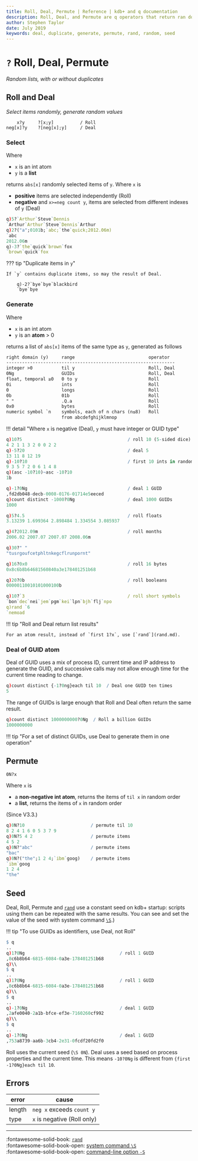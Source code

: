 ```yaml
---
title: Roll, Deal, Permute | Reference | kdb+ and q documentation
description: Roll, Deal, and Permute are q operators that return ran dom selections, with or without duplicates
author: Stephen Taylor
date: July 2019
keywords: deal, duplicate, generate, permute, rand, random, seed
---
```

# `?` Roll, Deal, Permute

_Random lists, with or without duplicates_






## Roll and Deal

_Select items randomly, generate random values_

```syntax
    x?y     ?[x;y]          / Roll
neg[x]?y    ?[neg[x];y]     / Deal
```


### Select

Where

-   `x` is an int atom
-   `y` is a **list**

returns `abs[x]` randomly selected items of `y`.
Where `x` is

-   **positive** items are selected independently (Roll)
-   **negative** and `x>=neg count y`, items are selected from different indexes of `y` (Deal)

```q
q)5?`Arthur`Steve`Dennis
`Arthur`Arthur`Steve`Dennis`Arthur
q)2?("a";0101b;`abc;`the`quick;2012.06m)
`abc
2012.06m
q)-3?`the`quick`brown`fox
`brown`quick`fox
```

??? tip "Duplicate items in `y`"

    If `y` contains duplicate items, so may the result of Deal.

        q)-2?`bye`bye`blackbird
        `bye`bye


### Generate

Where

-   `x` is an int atom
-   `y` is an **atom** &gt; 0

returns a list of `abs[x]` items of the same type as `y`, generated as follows

```txt
right domain (y)     range                            operator
----------------------------------------------------------------
integer >0           til y                            Roll, Deal
0Ng                  GUIDs                            Roll, Deal
float, temporal ≥0   0 to y                           Roll
0i                   ints                             Roll
0                    longs                            Roll
0b                   01b                              Roll
" "                  .Q.a                             Roll
0x0                  bytes                            Roll
numeric symbol `n    symbols, each of n chars (n≤8)   Roll
                     from abcdefghijklmnop
```

!!! detail "Where `x` is negative (Deal), `y` must have integer or GUID type"

```q
q)10?5                                        / roll 10 (5-sided dice)
4 2 1 1 3 2 0 0 2 2
q)-5?20                                       / deal 5
13 11 8 12 19
q)-10?10                                      / first 10 ints in random order
9 3 5 7 2 0 6 1 4 8
q)(asc -10?10)~asc -10?10
1b

q)-1?0Ng                                      / deal 1 GUID
,fd2db048-decb-0008-0176-01714e5eeced
q)count distinct -1000?0Ng                    / deal 1000 GUIDs
1000

q)5?4.5                                       / roll floats
3.13239 1.699364 2.898484 1.334554 3.085937

q)4?2012.09m                                  / roll months
2006.02 2007.07 2007.07 2008.06m

q)30?" "
"tusrgoufcetphltnkegcflrunpornt"

q)16?0x0                                      / roll 16 bytes
0x8c6b8b64681560840a3e178401251b68

q)20?0b                                       / roll booleans
00000110010101000100b

q)10?`3                                       / roll short symbols
`bon`dec`nei`jem`pgm`kei`lpn`bjh`flj`npo
q)rand `6
`nemoad
```

!!! tip "Roll and Deal return list results"

    For an atom result, instead of `first 1?x`, use [`rand`](rand.md).


### Deal of GUID atom

Deal of GUID uses a mix of process ID, current time and IP address to generate the GUID, and successive calls may not allow enough time for the current time reading to change.

```q
q)count distinct {-1?0ng}each til 10  / Deal one GUID ten times
5
```

The range of GUIDs is large enough that Roll and Deal often return the same result.

```q
q)count distinct 1000000000?0Ng  / Roll a billion GUIDs
1000000000
```

!!! tip "For a set of distinct GUIDs, use Deal to generate them in one operation"


## Permute

```syntax
0N?x
```

Where `x` is

-   a **non-negative int atom**, returns the items of `til x` in random order
-   a **list**, returns the items of `x` in random order

(Since V3.3.)

```q
q)0N?10                         / permute til 10
8 2 4 1 6 0 5 3 7 9
q)0N?5 4 2                      / permute items
4 5 2
q)0N?"abc"                      / permute items
"bac"
q)0N?("the";1 2 4;`ibm`goog)    / permute items
`ibm`goog
1 2 4
"the"
```


## Seed

Deal, Roll, Permute and [`rand`](rand.md) use a constant seed on kdb+ startup: scripts using them can be repeated with the same results. You can see and set the value of the seed with system command [`\S`](../basics/syscmds.md#s-random-seed).)

!!! tip "To use GUIDs as identifiers, use Deal, not Roll"

```q
$ q
..
q)1?0Ng                                    / roll 1 GUID
,8c6b8b64-6815-6084-0a3e-178401251b68
q)\\
$ q
..
q)1?0Ng                                    / roll 1 GUID
,8c6b8b64-6815-6084-0a3e-178401251b68
q)\\
$ q
..
q)-1?0Ng                                   / deal 1 GUID
,2afe0040-2a1b-bfce-ef3e-7160260cf992
q)\\
$ q
..
q)-1?0Ng                                   / deal 1 GUID
,753a8739-aa6b-3cb4-2e31-0fcdf20fd2f0
```

Roll uses the current seed (`\S 0N`). Deal uses a seed based on process properties and the current time. This means `-10?0Ng` is different from `{first -1?0Ng}each til 10`.


## Errors

error  | cause
-------|-----------------------------
length | `neg x` exceeds `count y`
type   | `x` is negative (Roll only)

----

:fontawesome-solid-book:
[`rand`](rand.md)
<br>
:fontawesome-solid-book-open:
[system command `\S`](../basics/syscmds.md#s-random-seed)
<br>
:fontawesome-solid-book-open:
[command-line option `-S`](../basics/cmdline.md#-s-random-seed)
